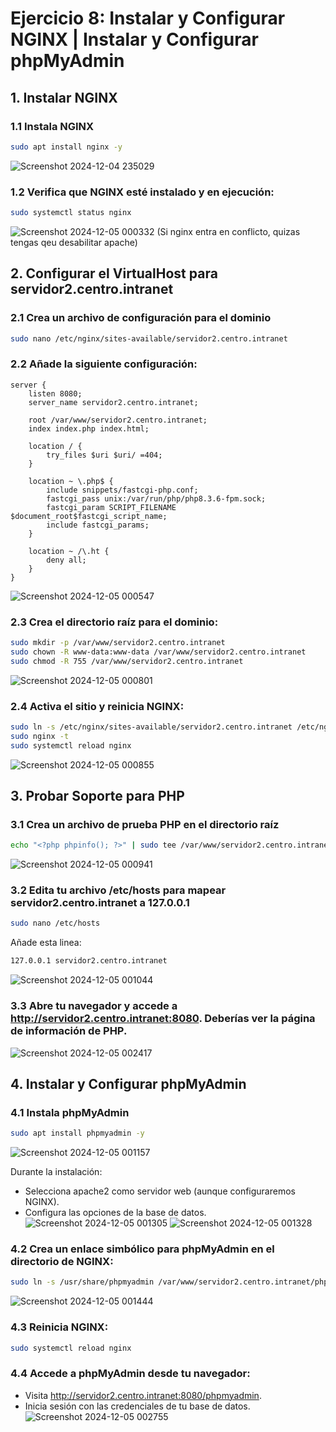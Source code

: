 # Ejercicio 8: Instalar y Configurar NGINX | Instalar y Configurar phpMyAdmin
## 1. Instalar NGINX
### 1.1 Instala NGINX
```bash
sudo apt install nginx -y
```
![Screenshot 2024-12-04 235029](https://github.com/user-attachments/assets/3e30f5ab-4434-45c5-a82b-2521c6d68281)

### 1.2 Verifica que NGINX esté instalado y en ejecución:
```bash
sudo systemctl status nginx
```
![Screenshot 2024-12-05 000332](https://github.com/user-attachments/assets/dbb6ecb8-f726-4d80-90a6-1b0a4f31ac78)
(Si nginx entra en conflicto, quizas tengas qeu desabilitar apache) 


## 2. Configurar el VirtualHost para servidor2.centro.intranet
### 2.1 Crea un archivo de configuración para el dominio
```bash
sudo nano /etc/nginx/sites-available/servidor2.centro.intranet
```
### 2.2 Añade la siguiente configuración:
```nginx
server {
    listen 8080;
    server_name servidor2.centro.intranet;

    root /var/www/servidor2.centro.intranet;
    index index.php index.html;

    location / {
        try_files $uri $uri/ =404;
    }

    location ~ \.php$ {
        include snippets/fastcgi-php.conf;
        fastcgi_pass unix:/var/run/php/php8.3.6-fpm.sock;
        fastcgi_param SCRIPT_FILENAME $document_root$fastcgi_script_name;
        include fastcgi_params;
    }

    location ~ /\.ht {
        deny all;
    }
}
```
![Screenshot 2024-12-05 000547](https://github.com/user-attachments/assets/bc0301a1-e424-47b2-b0b0-d4efc133b6e9)

### 2.3 Crea el directorio raíz para el dominio:
```bash
sudo mkdir -p /var/www/servidor2.centro.intranet
sudo chown -R www-data:www-data /var/www/servidor2.centro.intranet
sudo chmod -R 755 /var/www/servidor2.centro.intranet
```
![Screenshot 2024-12-05 000801](https://github.com/user-attachments/assets/41de293a-042a-4850-9c16-1fdd22753f98)

### 2.4 Activa el sitio y reinicia NGINX:
```bash
sudo ln -s /etc/nginx/sites-available/servidor2.centro.intranet /etc/nginx/sites-enabled/
sudo nginx -t
sudo systemctl reload nginx
```
![Screenshot 2024-12-05 000855](https://github.com/user-attachments/assets/a3c7e56b-092b-4488-9cd5-81cadcc8f8b6)

## 3. Probar Soporte para PHP
### 3.1 Crea un archivo de prueba PHP en el directorio raíz
```bash
echo "<?php phpinfo(); ?>" | sudo tee /var/www/servidor2.centro.intranet/index.php
```
![Screenshot 2024-12-05 000941](https://github.com/user-attachments/assets/37ed095f-dc48-46f7-b0cc-1cfc825a156f)

### 3.2 Edita tu archivo /etc/hosts para mapear servidor2.centro.intranet a 127.0.0.1
```bash
sudo nano /etc/hosts
```
Añade esta linea:
```bash
127.0.0.1 servidor2.centro.intranet
```
![Screenshot 2024-12-05 001044](https://github.com/user-attachments/assets/cae1b640-575f-4bad-a6c8-1a7c15da1d08)

### 3.3 Abre tu navegador y accede a http://servidor2.centro.intranet:8080. Deberías ver la página de información de PHP.
![Screenshot 2024-12-05 002417](https://github.com/user-attachments/assets/5d56c841-29c2-4ffa-a036-08b38c4d3ed0)

## 4. Instalar y Configurar phpMyAdmin
### 4.1 Instala phpMyAdmin
```bash
sudo apt install phpmyadmin -y
```
![Screenshot 2024-12-05 001157](https://github.com/user-attachments/assets/5184127f-0ced-45d1-aad9-6bd97b64c2bb)

Durante la instalación:
 - Selecciona apache2 como servidor web (aunque configuraremos NGINX).
 - Configura las opciones de la base de datos.
![Screenshot 2024-12-05 001305](https://github.com/user-attachments/assets/f12b66b8-ba4f-4fd0-929e-04760eb3fb5a)
![Screenshot 2024-12-05 001328](https://github.com/user-attachments/assets/968af7c9-a218-4e33-a737-ab3f68e30e46)

### 4.2 Crea un enlace simbólico para phpMyAdmin en el directorio de NGINX:
```bash
sudo ln -s /usr/share/phpmyadmin /var/www/servidor2.centro.intranet/phpmyadmin
```
![Screenshot 2024-12-05 001444](https://github.com/user-attachments/assets/33418c01-ec7d-49f2-8afc-ada0ae8d66d9)

### 4.3 Reinicia NGINX:
```bash
sudo systemctl reload nginx
```

### 4.4 Accede a phpMyAdmin desde tu navegador:
 - Visita http://servidor2.centro.intranet:8080/phpmyadmin.
 - Inicia sesión con las credenciales de tu base de datos.
![Screenshot 2024-12-05 002755](https://github.com/user-attachments/assets/0c116c01-c34d-4e11-946b-d0631725cfad)
